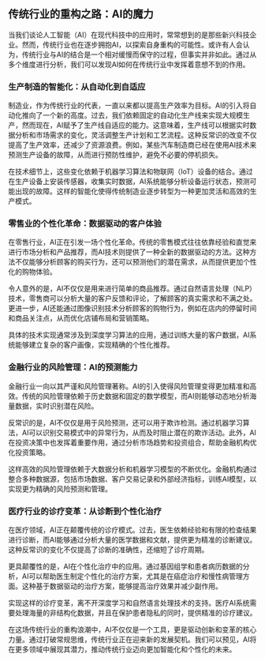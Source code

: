 ## 传统行业的重构之路：AI的魔力

当我们谈论人工智能（AI）在现代科技中的应用时，常常想到的是那些新兴科技企业。然而，传统行业也在逐步拥抱AI，以探索自身重构的可能性。或许有人会认为，传统行业与AI的结合是一个相对缓慢而保守的过程，但事实并非如此。通过从多个维度进行分析，我们可以发现AI如何在传统行业中发挥着意想不到的作用。

### 生产制造的智能化：从自动化到自适应

制造业，作为传统行业的代表，一直以来都以提高生产效率为目标。AI的引入将自动化推向了一个新的高度。过去，我们依赖固定的自动化生产线来实现大规模生产，然而现在，AI赋予了生产线自适应的能力。这意味着，生产线可以根据实时数据分析和市场需求的变化，灵活调整生产计划和工艺流程。这种反常识的改变不仅提高了生产效率，还减少了资源浪费。例如，某些汽车制造商已经在使用AI技术来预测生产设备的故障，从而进行预防性维护，避免不必要的停机损失。

在技术细节上，这些变化依赖于机器学习算法和物联网（IoT）设备的结合。通过在生产设备上安装传感器，收集实时数据，AI系统能够分析设备运行状态，预测可能出现的故障。这样的智能化使得传统制造业逐步转型为一种更加灵活和高效的生产模式。

### 零售业的个性化革命：数据驱动的客户体验

在零售行业，AI正在引发一场个性化革命。传统的零售模式往往依靠经验和直觉来进行市场分析和产品推荐，而AI技术则提供了一种全新的数据驱动的方法。这种方法不仅能够分析顾客的购买行为，还可以预测他们的潜在需求，从而提供更加个性化的购物体验。

令人意外的是，AI不仅仅是用来进行简单的商品推荐。通过自然语言处理（NLP）技术，零售商可以分析大量的客户反馈和评论，了解顾客的真实需求和不满之处。更进一步，AI还能通过图像识别技术分析顾客的购物行为，例如在店内的停留时间和商品关注点，从而优化店铺布局和营销策略。

具体的技术实现通常涉及到深度学习算法的应用，通过训练大量的客户数据，AI系统能够建立复杂的客户画像，实现精确的个性化推荐。

### 金融行业的风险管理：AI的预测能力

金融行业一向以其严谨和风险管理著称。AI的引入使得风险管理变得更加精准和高效。传统的风险管理依赖于历史数据和固定的数学模型，而AI则能够动态地分析海量数据，实时识别潜在风险。

反常识的是，AI不仅仅是用于风险预测，还可以用于欺诈检测。通过机器学习算法，AI可以识别交易模式中的异常行为，从而及时阻止潜在的欺诈活动。此外，AI在投资决策中也发挥着重要作用，通过分析市场趋势和投资组合，帮助金融机构优化投资策略。

这样高效的风险管理依赖于大数据分析和机器学习模型的不断优化。金融机构通过整合多种数据源，包括市场数据、客户交易记录和外部经济指标，训练AI模型，以实现更为精确的风险预测和管理。

### 医疗行业的诊疗变革：从诊断到个性化治疗

在医疗领域，AI正在颠覆传统的诊疗模式。过去，医生依赖经验和有限的检查结果进行诊断，而AI能够通过分析大量的医学数据和文献，提供更为精准的诊断建议。这种反常识的变化不仅提高了诊断的准确性，还缩短了诊疗周期。

更具颠覆性的是，AI在个性化治疗中的应用。通过基因组学和患者病历数据的分析，AI可以帮助医生制定个性化的治疗方案，尤其是在癌症治疗和慢性病管理方面。这种基于数据驱动的治疗方案，能够提高治疗效果并减少副作用。

实现这样的诊疗变革，离不开深度学习和自然语言处理技术的支持。医疗AI系统需要处理海量的非结构化数据，并且在保护患者隐私的同时，提供精准的诊疗建议。

在这场传统行业的重构浪潮中，AI不仅仅是一个工具，更是驱动创新和变革的核心力量。通过打破常规思维，传统行业正在迎来新的发展契机。我们可以预见，AI将在更多领域中展现其潜力，推动传统行业迈向更加智能化和个性化的未来。